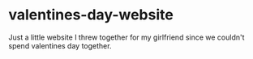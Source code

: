 # valentines-day-website
Just a little website I threw together for my girlfriend since we couldn't spend valentines day together.
